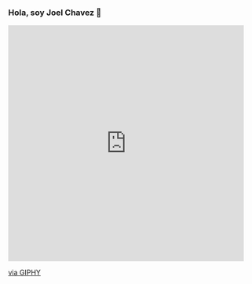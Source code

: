 ### Hola, soy Joel Chavez 👋
<iframe src="https://giphy.com/embed/Kg3BstwdvszUHXrLV3" width="480" height="480" frameBorder="0" class="giphy-embed" allowFullScreen></iframe><p><a href="https://giphy.com/gifs/wink-srmunera-neutre-Kg3BstwdvszUHXrLV3">via GIPHY</a></p>






<!--
**joel-CM/joel-cm** is a ✨ _special_ ✨ repository because its `README.md` (this file) appears on your GitHub profile.

Here are some ideas to get you started:

- 🔭 I’m currently working on ...
- 🌱 I’m currently learning ...
- 👯 I’m looking to collaborate on ...
- 🤔 I’m looking for help with ...
- 💬 Ask me about ...
- 📫 How to reach me: ...
- 😄 Pronouns: ...
- ⚡ Fun fact: ...
-->
